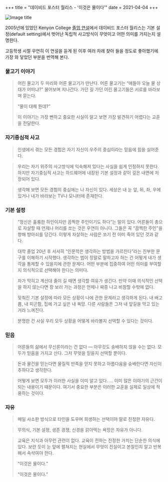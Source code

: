 +++
title = "데이비드 포스터 월리스 - '이것은 물이다'"
date = 2021-04-04
+++

![Image title](https://bear-images.sfo2.cdn.digitaloceanspaces.com/kang-1662217261.webp)

2005년에 있었던 Kenyon College [졸업 연설](https://www.youtube.com/watch?v=8CrOL-ydFMI)에서 데이비드 포스터 월리스는 기본 설정(default setting)에서 벗어난 독립적 사고방식이 무엇이고 어떤 의미를 가지는지 설명한다.

고등학생 시절 우연히 이 연설을 듣게 된 이후 여러 차례 찾아 들을 정도로 좋아했기에 가장 와 닿았던 부분을 번역해 본다.

### **물고기 이야기**

> 어린 물고기 두 마리와 어른 물고기가 만난다. 어른 물고기는 “애들아 오늘 물 상태가 어떠냐?” 물어보며 지나간다. 가던 길 가던 어린 물고기들은 서로를 바라보며 묻는다.
>
> “물이 대체 뭔데?”
>
> 이 이야기는 가장 뻔하고 중요한 사실이 알고 보면 가장 발견하기 어렵다는 교훈을 전달한다.

### **자기중심적 사고**

> 인생에서 겪는 모든 경험은 자기 자신이 우주의 중심이라는 믿음에 힘을 실어준다.

> 우리는 자기 위주의 사고방식에 익숙해져 있다는 사실을 쉽게 인정하지 못한다. 하지만 자기중심적 사고는 하드웨어에 내장된 기본 설정과 같이 깊은 내면에 저장되어 있다.

> 생각해 보면 모든 경험의 중심에는 나 자신이 있다. 세상은 내 눈 앞, 뒤, 좌, 우에 있거나 내가 바라보는 TV나 모니터에 존재한다.

### **기본 설정**

> “정신은 훌륭한 하인이지만 끔찍한 주인이기도 하다”는 말이 있다. 어른들이 총으로 자살할 때 언제나 머리를 쏘는 것은 우연이 아니다. 그들은 꼭 “끔찍한 주인"을 향해 방아쇠를 당긴다. 이렇게 자살하는 사람은 쏘기 전 이미 죽어 있던 것과 같다.

> 대학 졸업 20년 후 서서히 “인문학은 생각하는 방법을 가르친다”라는 진부한 문구를 이해하기 시작했다. 생각하는 법이 정말로 말하고자 하는 건 어떻게 내가 생각을 통제할 수 있을지에 관한 문제다. 어떤 부분에 집중하여 어떤 의미를 부여할지 의식적으로 선택해야 한다는 의미다.

> 차가 막히고 계산대 줄이 길 때면 생각할 여유가 생긴다. 만약 이때 의식적인 선택을 하지 않는다면 장 보러 가는 과정은 언제나 짜증 나고 비참할 수밖에 없다.
>
> 맞춰진 기본 설정에 따라 모든 상황이 나에 관한 문제라고 생각하게 된다. 내 배고픔, 내 피곤함, 집에 가고 싶은 내 욕망. 다른 사람들은 그저 내 앞길을 막고 있는 거라 느껴진다.

> 분명한 건 사실 우리 모두 상황을 어떻게 바라볼지 선택할 수 있다는 것이다.

### **믿음**

> 어른들의 삶에서 무신론이라는 건 없다 — 아무것도 숭배하지 않을 수는 없다. 모두가 믿음을 가지고 산다. 그저 무엇을 믿을지 선택할 뿐이다.

> 돈과 물건을 믿는다면 물질적 만족을 얻지 못하고 아름다움을 숭배한다면 자신이 추하다고 생각한다.

> 어떻게 보면 모두가 이러한 사실을 이미 알고 있다. … 이미 많은 이야기의 근간이 되는 내용이기 때문이다. 여기서 중요한 부분은 이러한 교훈을 실제로 일상에 적용하는 것이다.

### **자유**

> 매일 사소한 방식으로 타인을 도우며 희생하는 선택이야 말로 진정한 자유다.

> 무의식, 기본 설정, 생존 경쟁, 신경을 갉아먹는 욕망은 자유가 아니다.

> 교육은 지식과 아무런 관련이 없다. 교육이 전하는 진정한 가치는 단순한 의식에 있다. 보란 듯이 눈 앞에 펼쳐지는 현실에서 무엇이 진실이고 본질인지 알고 반복해서 속삭여야 한다.
>
> “이것은 물이다.”
>
> “이것은 물이다.”